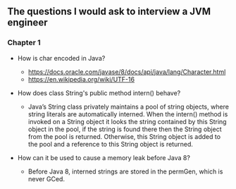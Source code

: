 ## The questions I would ask to interview a JVM engineer

### Chapter 1

- How is char encoded in Java?
	- https://docs.oracle.com/javase/8/docs/api/java/lang/Character.html
    - https://en.wikipedia.org/wiki/UTF-16

- How does class String's public method intern() behave?
	- Java’s String class privately maintains a pool of string objects, where string literals are automatically interned. When the intern() method is invoked on a String object it looks the string contained by this String object in the pool, if the string is found there then the String object from the pool is returned. Otherwise, this String object is added to the pool and a reference to this String object is returned.
    
- How can it be used to cause a memory leak before Java 8?
	- Before Java 8, interned strings are stored in the permGen, which is never GCed.